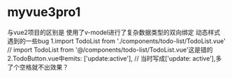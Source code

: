 # myvue3pro1
与vue2项目的区别是 使用了v-model进行了复杂数据类型的双向绑定 动态样式
遇到的一些bug
1.import TodoList from './components/todo-list/TodoList.vue'
// import TodoList from '@/components/todo-list/TodoList.vue'这是错的
2.TodoButton.vue中emits: ['update:active'],
// 当时写成['update: active'],多了个空格就不出效果？
  
